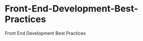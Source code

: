 Front-End-Development-Best-Practices
====================================

Front End Development Best Practices
